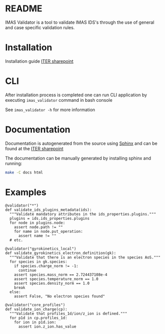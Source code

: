 # README
IMAS Validator is a tool to validate IMAS IDS's through the use of general
and case specific validation rules.

# Installation
Installation guide [ITER sharepoint](https://sharepoint.iter.org/departments/POP/CM/IMDesign/Code%20Documentation/imas-validator/installing.html)

# CLI
After installation process is completed one can run CLI application by executing `imas_validator` command in bash console

See `imas_validator -h` for more information

# Documentation
Documentation is autogenerated from the source using [Sphinx](http://sphinx-doc.org/)
and can be found at the [ITER sharepoint](https://sharepoint.iter.org/departments/POP/CM/IMDesign/Code%20Documentation/imas-validator/index.html)

The documentation can be manually generated by installing sphinx and running:

```bash
make -C docs html
```

# Examples
```
@validator("*")
def validate_ids_plugins_metadata(ids):
  """Validate mandatory attributes in the ids_properties.plugins."""
  plugins = ids.ids_properties.plugins
  for node in plugins.node:
    assert node.path != ""
    for name in node.put_operation:
      assert name != ""
  # etc.

@validator("gyrokinetics_local")
def validate_gyrokinetics_electron_definition(gk):
  """Validate that there is an electron species in the species AoS."""
  for species in gk.species:
    if species.charge_norm != -1:
      continue
    assert species.mass_norm == 2.724437108e-4
    assert species.temperature_norm == 1.0
    assert species.density_norm == 1.0
    break
  else:
    assert False, "No electron species found"

@validator("core_profiles")
def validate_ion_charge(cp):
  """Validate that profiles_1d/ion/z_ion is defined."""
  for p1d in cp.profiles_1d:
    for ion in p1d.ion:
      assert ion.z_ion.has_value
```

